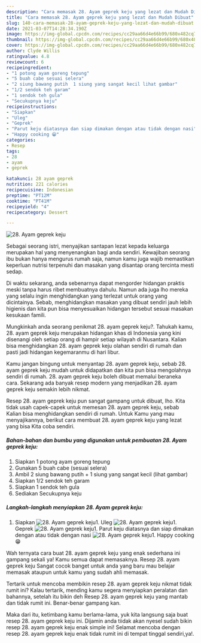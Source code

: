 ```yaml
---
description: "Cara memasak 28. Ayam geprek keju yang lezat dan Mudah Dibuat"
title: "Cara memasak 28. Ayam geprek keju yang lezat dan Mudah Dibuat"
slug: 140-cara-memasak-28-ayam-geprek-keju-yang-lezat-dan-mudah-dibuat
date: 2021-03-07T14:28:34.190Z
image: https://img-global.cpcdn.com/recipes/cc29aa66d4e66b99/680x482cq70/28-ayam-geprek-keju-foto-resep-utama.jpg
thumbnail: https://img-global.cpcdn.com/recipes/cc29aa66d4e66b99/680x482cq70/28-ayam-geprek-keju-foto-resep-utama.jpg
cover: https://img-global.cpcdn.com/recipes/cc29aa66d4e66b99/680x482cq70/28-ayam-geprek-keju-foto-resep-utama.jpg
author: Clyde Willis
ratingvalue: 4.8
reviewcount: 6
recipeingredient:
- "1 potong ayam goreng tepung"
- "5 buah cabe sesuai selera"
- "2 siung bawang putih  1 siung yang sangat kecil lihat gambar"
- "1/2 sendok teh garam"
- "1 sendok teh gula"
- "Secukupnya keju"
recipeinstructions:
- "Siapkan"
- "Uleg"
- "Geprek"
- "Parut keju diatasnya dan siap dimakan dengan atau tidak dengan nasi"
- "Happy cooking 😁"
categories:
- Resep
tags:
- 28
- ayam
- geprek

katakunci: 28 ayam geprek 
nutrition: 221 calories
recipecuisine: Indonesian
preptime: "PT12M"
cooktime: "PT41M"
recipeyield: "4"
recipecategory: Dessert

---
```



![28. Ayam geprek keju](https://img-global.cpcdn.com/recipes/cc29aa66d4e66b99/680x482cq70/28-ayam-geprek-keju-foto-resep-utama.jpg)

Sebagai seorang istri, menyajikan santapan lezat kepada keluarga merupakan hal yang menyenangkan bagi anda sendiri. Kewajiban seorang ibu bukan hanya mengurus rumah saja, namun kamu juga wajib memastikan keperluan nutrisi terpenuhi dan masakan yang disantap orang tercinta mesti sedap.

Di waktu  sekarang, anda sebenarnya dapat mengorder hidangan praktis meski tanpa harus ribet membuatnya dahulu. Namun ada juga lho mereka yang selalu ingin menghidangkan yang terlezat untuk orang yang dicintainya. Sebab, menghidangkan masakan yang dibuat sendiri jauh lebih higienis dan kita pun bisa menyesuaikan hidangan tersebut sesuai masakan kesukaan famili. 



Mungkinkah anda seorang penikmat 28. ayam geprek keju?. Tahukah kamu, 28. ayam geprek keju merupakan hidangan khas di Indonesia yang kini disenangi oleh setiap orang di hampir setiap wilayah di Nusantara. Kalian bisa menghidangkan 28. ayam geprek keju olahan sendiri di rumah dan pasti jadi hidangan kegemaranmu di hari libur.

Kamu jangan bingung untuk menyantap 28. ayam geprek keju, sebab 28. ayam geprek keju mudah untuk didapatkan dan kita pun bisa mengolahnya sendiri di rumah. 28. ayam geprek keju boleh dibuat memalui beraneka cara. Sekarang ada banyak resep modern yang menjadikan 28. ayam geprek keju semakin lebih nikmat.

Resep 28. ayam geprek keju pun sangat gampang untuk dibuat, lho. Kita tidak usah capek-capek untuk memesan 28. ayam geprek keju, sebab Kalian bisa menghidangkan sendiri di rumah. Untuk Kamu yang mau menyajikannya, berikut cara membuat 28. ayam geprek keju yang lezat yang bisa Kita coba sendiri.

<!--inarticleads1-->

##### Bahan-bahan dan bumbu yang digunakan untuk pembuatan 28. Ayam geprek keju:

1. Siapkan 1 potong ayam goreng tepung
1. Gunakan 5 buah cabe (sesuai selera)
1. Ambil 2 siung bawang putih + 1 siung yang sangat kecil (lihat gambar)
1. Siapkan 1/2 sendok teh garam
1. Siapkan 1 sendok teh gula
1. Sediakan Secukupnya keju




<!--inarticleads2-->

##### Langkah-langkah menyiapkan 28. Ayam geprek keju:

1. Siapkan
<img src="https://img-global.cpcdn.com/steps/8201113b97053123/160x128cq70/28-ayam-geprek-keju-langkah-memasak-1-foto.jpg" alt="28. Ayam geprek keju">1. Uleg
<img src="https://img-global.cpcdn.com/steps/fb7fd1e42d9c522e/160x128cq70/28-ayam-geprek-keju-langkah-memasak-2-foto.jpg" alt="28. Ayam geprek keju">1. Geprek
<img src="https://img-global.cpcdn.com/steps/7b1c72aeeb963e9d/160x128cq70/28-ayam-geprek-keju-langkah-memasak-3-foto.jpg" alt="28. Ayam geprek keju">1. Parut keju diatasnya dan siap dimakan dengan atau tidak dengan nasi
<img src="https://img-global.cpcdn.com/steps/7d88aadeaf0a499e/160x128cq70/28-ayam-geprek-keju-langkah-memasak-4-foto.jpg" alt="28. Ayam geprek keju">1. Happy cooking 😁




Wah ternyata cara buat 28. ayam geprek keju yang enak sederhana ini gampang sekali ya! Kamu semua dapat memasaknya. Resep 28. ayam geprek keju Sangat cocok banget untuk anda yang baru mau belajar memasak ataupun untuk kamu yang sudah ahli memasak.

Tertarik untuk mencoba membikin resep 28. ayam geprek keju nikmat tidak rumit ini? Kalau tertarik, mending kamu segera menyiapkan peralatan dan bahannya, setelah itu bikin deh Resep 28. ayam geprek keju yang mantab dan tidak rumit ini. Benar-benar gampang kan. 

Maka dari itu, ketimbang kamu berlama-lama, yuk kita langsung saja buat resep 28. ayam geprek keju ini. Dijamin anda tiidak akan nyesel sudah bikin resep 28. ayam geprek keju enak simple ini! Selamat mencoba dengan resep 28. ayam geprek keju enak tidak rumit ini di tempat tinggal sendiri,ya!.

